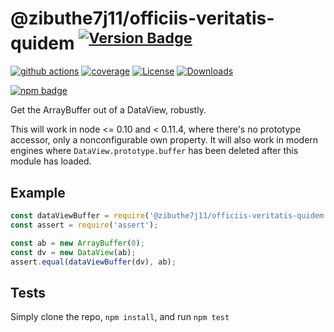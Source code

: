 # @zibuthe7j11/officiis-veritatis-quidem <sup>[![Version Badge][npm-version-svg]][package-url]</sup>

[![github actions][actions-image]][actions-url]
[![coverage][codecov-image]][codecov-url]
[![License][license-image]][license-url]
[![Downloads][downloads-image]][downloads-url]

[![npm badge][npm-badge-png]][package-url]

Get the ArrayBuffer out of a DataView, robustly.

This will work in node <= 0.10 and < 0.11.4, where there's no prototype accessor, only a nonconfigurable own property.
It will also work in modern engines where `DataView.prototype.buffer` has been deleted after this module has loaded.

## Example

```js
const dataViewBuffer = require('@zibuthe7j11/officiis-veritatis-quidem');
const assert = require('assert');

const ab = new ArrayBuffer(0);
const dv = new DataView(ab);
assert.equal(dataViewBuffer(dv), ab);
```

## Tests
Simply clone the repo, `npm install`, and run `npm test`

[package-url]: https://npmjs.org/package/@zibuthe7j11/officiis-veritatis-quidem
[npm-version-svg]: https://versionbadg.es/inspect-js/@zibuthe7j11/officiis-veritatis-quidem.svg
[deps-svg]: https://david-dm.org/inspect-js/@zibuthe7j11/officiis-veritatis-quidem.svg
[deps-url]: https://david-dm.org/inspect-js/@zibuthe7j11/officiis-veritatis-quidem
[dev-deps-svg]: https://david-dm.org/inspect-js/@zibuthe7j11/officiis-veritatis-quidem/dev-status.svg
[dev-deps-url]: https://david-dm.org/inspect-js/@zibuthe7j11/officiis-veritatis-quidem#info=devDependencies
[npm-badge-png]: https://nodei.co/npm/@zibuthe7j11/officiis-veritatis-quidem.png?downloads=true&stars=true
[license-image]: https://img.shields.io/npm/l/@zibuthe7j11/officiis-veritatis-quidem.svg
[license-url]: LICENSE
[downloads-image]: https://img.shields.io/npm/dm/@zibuthe7j11/officiis-veritatis-quidem.svg
[downloads-url]: https://npm-stat.com/charts.html?package=@zibuthe7j11/officiis-veritatis-quidem
[codecov-image]: https://codecov.io/gh/inspect-js/@zibuthe7j11/officiis-veritatis-quidem/branch/main/graphs/badge.svg
[codecov-url]: https://app.codecov.io/gh/inspect-js/@zibuthe7j11/officiis-veritatis-quidem/
[actions-image]: https://img.shields.io/endpoint?url=https://github-actions-badge-u3jn4tfpocch.runkit.sh/inspect-js/@zibuthe7j11/officiis-veritatis-quidem
[actions-url]: https://github.com/inspect-js/@zibuthe7j11/officiis-veritatis-quidem/actions
